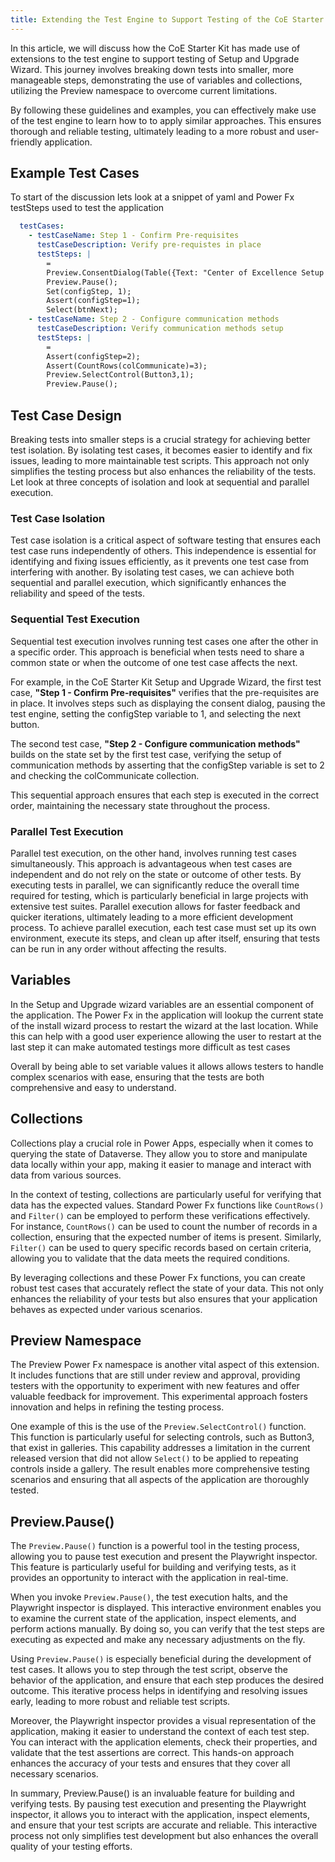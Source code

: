 ```yaml
---
title: Extending the Test Engine to Support Testing of the CoE Starter Kit Setup and Upgrade Wizard
---
```


In this article, we will discuss how the CoE Starter Kit has made use of extensions to the test engine to support testing of Setup and Upgrade Wizard. This journey involves breaking down tests into smaller, more manageable steps, demonstrating the use of variables and collections, utilizing the Preview namespace to overcome current limitations.

By following these guidelines and examples, you can effectively make use of the test engine to learn how to to apply similar approaches. This ensures thorough and reliable testing, ultimately leading to a more robust and user-friendly application.

## Example Test Cases

To start of the discussion lets look at a snippet of yaml and Power Fx testSteps used to test the application

```yaml
  testCases:
    - testCaseName: Step 1 - Confirm Pre-requisites
      testCaseDescription: Verify pre-requistes in place
      testSteps: |
        = 
        Preview.ConsentDialog(Table({Text: "Center of Excellence Setup Wizard"}));
        Preview.Pause();
        Set(configStep, 1); 
        Assert(configStep=1);
        Select(btnNext);
    - testCaseName: Step 2 - Configure communication methods
      testCaseDescription: Verify communication methods setup
      testSteps: |
        =
        Assert(configStep=2);
        Assert(CountRows(colCommunicate)=3);
        Preview.SelectControl(Button3,1);
        Preview.Pause(); 
```

## Test Case Design

Breaking tests into smaller steps is a crucial strategy for achieving better test isolation. By isolating test cases, it becomes easier to identify and fix issues, leading to more maintainable test scripts. This approach not only simplifies the testing process but also enhances the reliability of the tests. Let look at three concepts of isolation and look at sequential and parallel execution.

### Test Case Isolation

Test case isolation is a critical aspect of software testing that ensures each test case runs independently of others. This independence is essential for identifying and fixing issues efficiently, as it prevents one test case from interfering with another. By isolating test cases, we can achieve both sequential and parallel execution, which significantly enhances the reliability and speed of the tests.

### Sequential Test Execution
Sequential test execution involves running test cases one after the other in a specific order. This approach is beneficial when tests need to share a common state or when the outcome of one test case affects the next. 

For example, in the CoE Starter Kit Setup and Upgrade Wizard, the first test case, **"Step 1 - Confirm Pre-requisites"** verifies that the pre-requisites are in place. It involves steps such as displaying the consent dialog, pausing the test engine, setting the configStep variable to 1, and selecting the next button. 

The second test case, **"Step 2 - Configure communication methods"** builds on the state set by the first test case, verifying the setup of communication methods by asserting that the configStep variable is set to 2 and checking the colCommunicate collection. 

This sequential approach ensures that each step is executed in the correct order, maintaining the necessary state throughout the process.

### Parallel Test Execution

Parallel test execution, on the other hand, involves running test cases simultaneously. This approach is advantageous when test cases are independent and do not rely on the state or outcome of other tests. By executing tests in parallel, we can significantly reduce the overall time required for testing, which is particularly beneficial in large projects with extensive test suites. Parallel execution allows for faster feedback and quicker iterations, ultimately leading to a more efficient development process. To achieve parallel execution, each test case must set up its own environment, execute its steps, and clean up after itself, ensuring that tests can be run in any order without affecting the results.

## Variables

In the Setup and Upgrade wizard variables are an essential component of the application. The Power Fx in the application will lookup the current state of the install wizard process to restart the wizard at the last location. While this can help with a good user experience allowing the user to restart at the last step it can make automated testings more difficult as test cases 

Overall by being able to set variable values it allows allows testers to handle complex scenarios with ease, ensuring that the tests are both comprehensive and easy to understand.

## Collections

Collections play a crucial role in Power Apps, especially when it comes to querying the state of Dataverse. They allow you to store and manipulate data locally within your app, making it easier to manage and interact with data from various sources.

In the context of testing, collections are particularly useful for verifying that data has the expected values. Standard Power Fx functions like `CountRows()` and `Filter()` can be employed to perform these verifications effectively. For instance, `CountRows()` can be used to count the number of records in a collection, ensuring that the expected number of items is present. Similarly, `Filter()` can be used to query specific records based on certain criteria, allowing you to validate that the data meets the required conditions.

By leveraging collections and these Power Fx functions, you can create robust test cases that accurately reflect the state of your data. This not only enhances the reliability of your tests but also ensures that your application behaves as expected under various scenarios.

## Preview Namespace

The Preview Power Fx namespace is another vital aspect of this extension. It includes functions that are still under review and approval, providing testers with the opportunity to experiment with new features and offer valuable feedback for improvement. This experimental approach fosters innovation and helps in refining the testing process.

One example of this is the use of the `Preview.SelectControl()` function. This function is particularly useful for selecting controls, such as Button3, that exist in galleries. This capability addresses a limitation in the current released version that did not allow `Select()` to be applied to repeating controls inside a gallery. The result enables more comprehensive testing scenarios and ensuring that all aspects of the application are thoroughly tested.

## Preview.Pause()

The `Preview.Pause()` function is a powerful tool in the testing process, allowing you to pause test execution and present the Playwright inspector. This feature is particularly useful for building and verifying tests, as it provides an opportunity to interact with the application in real-time.

When you invoke `Preview.Pause()`, the test execution halts, and the Playwright inspector is displayed. This interactive environment enables you to examine the current state of the application, inspect elements, and perform actions manually. By doing so, you can verify that the test steps are executing as expected and make any necessary adjustments on the fly.

Using `Preview.Pause()` is especially beneficial during the development of test cases. It allows you to step through the test script, observe the behavior of the application, and ensure that each step produces the desired outcome. This iterative process helps in identifying and resolving issues early, leading to more robust and reliable test scripts.

Moreover, the Playwright inspector provides a visual representation of the application, making it easier to understand the context of each test step. You can interact with the application elements, check their properties, and validate that the test assertions are correct. This hands-on approach enhances the accuracy of your tests and ensures that they cover all necessary scenarios.

In summary, Preview.Pause() is an invaluable feature for building and verifying tests. By pausing test execution and presenting the Playwright inspector, it allows you to interact with the application, inspect elements, and ensure that your test scripts are accurate and reliable. This interactive process not only simplifies test development but also enhances the overall quality of your testing efforts.
